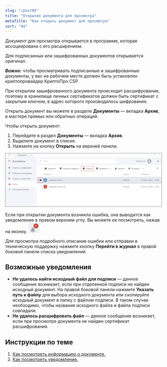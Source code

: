 ```yaml
---
slug: "/post04"
title: "Открытие документа для просмотра"
metaTitle: "Как открыть документ для просмотра"
sort: "04"
---
```


Документ для просмотра открывается в программе, которая ассоциирована с его расширением.  

Для подписанных или зашифрованных документов открывается оригинал.   

***Важно:*** чтобы просматривать подписанные и зашифрованные документы, у вас на рабочем месте должен быть установлен криптопровайдер КриптоПро CSP.  

При открытии зашифрованного документа происходит расшифрование, поэтому в хранилище личных сертификатов должен быть сертификат с закрытым ключом, в адрес которого производилось шифрование.  

Открыть документ вы можете в разделе **Документы** — вкладка **Архив**, в мастере прямых или обратных операций.  

Чтобы открыть документ:

1. Перейдите в раздел **Документы** — вкладка **Архив**.  
2. Выделите документ в списке.  
3. Нажмите на кнопку **Открыть** на верхней панели.    

![Открытие документа](./images/open-doc.png "Открытие документа")

Если при открытии документа возникла ошибка, она выводится как уведомление в правом верхнем углу. Вы можете ее посмотреть, нажав на иконку.   ![notifications-button.jpg](./images/notifications-button.jpg "События")  

Для просмотра подробного описания ошибки или отправки в техническую поддержку нажмите кнопку **Перейти в журнал** в правой боковой панели списка уведомлений.   

## Возможные уведомления  

- **Не удалось найти исходный файл для подписи** — данное сообщение возникает, если при отделенной подписи не найден исходный документ. На правой боковой панели нажмите **Указать путь к файлу** для выбора исходного документа или скопируйте исходный документ в папку с файлом подписи. В таком случае необходимо, чтобы названия исходного файла и файла подписи совпадали.  
- **Не удалось расшифровать файл** — данное сообщение возникает, если при просмотре документа не найден сертификат расшифрования.    

## Инструкции по теме  

1. [Как посмотреть информацию о документе.](./03-view-docs-info.md)   
2. [Как посмотреть уведомления.](../008-cryptoarm/01-notifications.md)  
